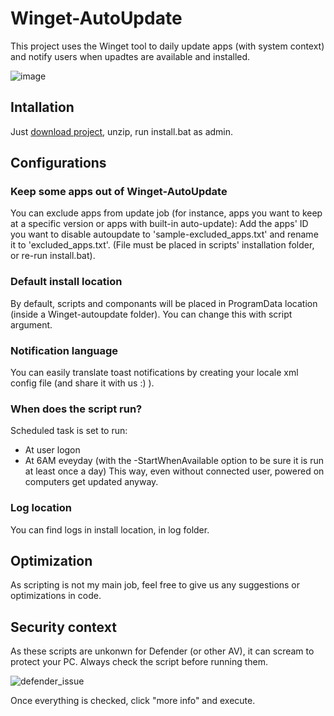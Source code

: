 # Winget-AutoUpdate
This project uses the Winget tool to daily update apps (with system context) and notify users when upadtes are available and installed.

![image](https://user-images.githubusercontent.com/96626929/150645599-9460def4-0818-4fe9-819c-dd7081ff8447.png)

## Intallation
Just [download project](https://github.com/Romanitho/Winget-AutoUpdate/archive/refs/heads/main.zip), unzip, run install.bat as admin.

## Configurations
### Keep some apps out of Winget-AutoUpdate
You can exclude apps from update job (for instance, apps you want to keep at a specific version or apps with built-in auto-update):
Add the apps' ID you want to disable autoupdate to 'sample-excluded_apps.txt' and rename it to 'excluded_apps.txt'. (File must be placed in scripts' installation folder, or re-run install.bat).
### Default install location
By default, scripts and componants will be placed in ProgramData location (inside a Winget-autoupdate folder). You can change this with script argument.
### Notification language
You can easily translate toast notifications by creating your locale xml config file (and share it with us :) ).
### When does the script run?
Scheduled task is set to run:
- At user logon
- At 6AM eveyday (with the -StartWhenAvailable option to be sure it is run at least once a day)
This way, even without connected user, powered on computers get updated anyway.
### Log location
You can find logs in install location, in log folder.

## Optimization
As scripting is not my main job, feel free to give us any suggestions or optimizations in code.

## Security context
As these scripts are unkonwn for Defender (or other AV), it can scream to protect your PC.
Always check the script before running them.

![defender_issue](https://user-images.githubusercontent.com/96626929/151709095-a4b44be5-8394-4d71-8b24-69a1cf37bba4.PNG)

Once everything is checked, click "more info" and execute.

